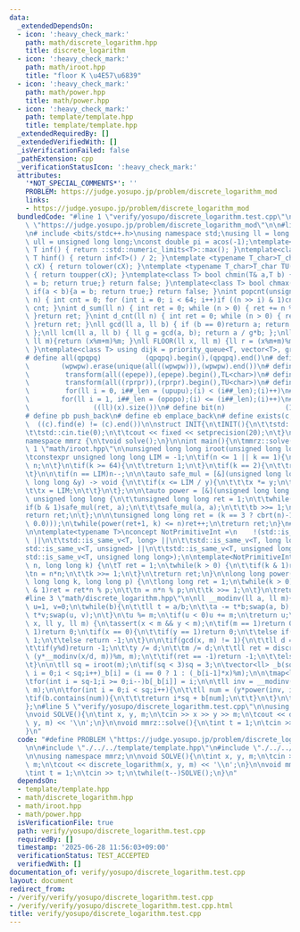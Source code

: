 ```yaml
---
data:
  _extendedDependsOn:
  - icon: ':heavy_check_mark:'
    path: math/discrete_logarithm.hpp
    title: discrete_logarithm
  - icon: ':heavy_check_mark:'
    path: math/iroot.hpp
    title: "floor K \u4E57\u6839"
  - icon: ':heavy_check_mark:'
    path: math/power.hpp
    title: math/power.hpp
  - icon: ':heavy_check_mark:'
    path: template/template.hpp
    title: template/template.hpp
  _extendedRequiredBy: []
  _extendedVerifiedWith: []
  _isVerificationFailed: false
  _pathExtension: cpp
  _verificationStatusIcon: ':heavy_check_mark:'
  attributes:
    '*NOT_SPECIAL_COMMENTS*': ''
    PROBLEM: https://judge.yosupo.jp/problem/discrete_logarithm_mod
    links:
    - https://judge.yosupo.jp/problem/discrete_logarithm_mod
  bundledCode: "#line 1 \"verify/yosupo/discrete_logarithm.test.cpp\"\n#define PROBLEM\
    \ \"https://judge.yosupo.jp/problem/discrete_logarithm_mod\"\n\n#line 1 \"template/template.hpp\"\
    \n# include <bits/stdc++.h>\nusing namespace std;\nusing ll = long long;\nusing\
    \ ull = unsigned long long;\nconst double pi = acos(-1);\ntemplate<class T>constexpr\
    \ T inf() { return ::std::numeric_limits<T>::max(); }\ntemplate<class T>constexpr\
    \ T hinf() { return inf<T>() / 2; }\ntemplate <typename T_char>T_char TL(T_char\
    \ cX) { return tolower(cX); }\ntemplate <typename T_char>T_char TU(T_char cX)\
    \ { return toupper(cX); }\ntemplate<class T> bool chmin(T& a,T b) { if(a > b){a\
    \ = b; return true;} return false; }\ntemplate<class T> bool chmax(T& a,T b) {\
    \ if(a < b){a = b; return true;} return false; }\nint popcnt(unsigned long long\
    \ n) { int cnt = 0; for (int i = 0; i < 64; i++)if ((n >> i) & 1)cnt++; return\
    \ cnt; }\nint d_sum(ll n) { int ret = 0; while (n > 0) { ret += n % 10; n /= 10;\
    \ }return ret; }\nint d_cnt(ll n) { int ret = 0; while (n > 0) { ret++; n /= 10;\
    \ }return ret; }\nll gcd(ll a, ll b) { if (b == 0)return a; return gcd(b, a%b);\
    \ };\nll lcm(ll a, ll b) { ll g = gcd(a, b); return a / g*b; };\nll MOD(ll x,\
    \ ll m){return (x%m+m)%m; }\nll FLOOR(ll x, ll m) {ll r = (x%m+m)%m; return (x-r)/m;\
    \ }\ntemplate<class T> using dijk = priority_queue<T, vector<T>, greater<T>>;\n\
    # define all(qpqpq)           (qpqpq).begin(),(qpqpq).end()\n# define UNIQUE(wpwpw)\
    \        (wpwpw).erase(unique(all((wpwpw))),(wpwpw).end())\n# define LOWER(epepe)\
    \         transform(all((epepe)),(epepe).begin(),TL<char>)\n# define UPPER(rprpr)\
    \         transform(all((rprpr)),(rprpr).begin(),TU<char>)\n# define rep(i,upupu)\
    \         for(ll i = 0, i##_len = (upupu);(i) < (i##_len);(i)++)\n# define reps(i,opopo)\
    \        for(ll i = 1, i##_len = (opopo);(i) <= (i##_len);(i)++)\n# define len(x)\
    \                ((ll)(x).size())\n# define bit(n)               (1LL << (n))\n\
    # define pb push_back\n# define eb emplace_back\n# define exists(c, e)       \
    \  ((c).find(e) != (c).end())\n\nstruct INIT{\n\tINIT(){\n\t\tstd::ios::sync_with_stdio(false);\n\
    \t\tstd::cin.tie(0);\n\t\tcout << fixed << setprecision(20);\n\t}\n}INIT;\n\n\
    namespace mmrz {\n\tvoid solve();\n}\n\nint main(){\n\tmmrz::solve();\n}\n#line\
    \ 1 \"math/iroot.hpp\"\n\nunsigned long long iroot(unsigned long long n, int k=2){\n\
    \tconstexpr unsigned long long LIM = -1;\n\tif(n <= 1 || k == 1){\n\t\treturn\
    \ n;\n\t}\n\tif(k >= 64){\n\t\treturn 1;\n\t}\n\tif(k == 2){\n\t\treturn sqrtl(n);\n\
    \t}\n\n\tif(n == LIM)n--;\n\n\tauto safe_mul = [&](unsigned long long &x, unsigned\
    \ long long &y) -> void {\n\t\tif(x <= LIM / y){\n\t\t\tx *= y;\n\t\t}else{\n\t\
    \t\tx = LIM;\n\t\t}\n\t};\n\n\tauto power = [&](unsigned long long a, int b) ->\
    \ unsigned long long {\n\t\tunsigned long long ret = 1;\n\t\twhile(b){\n\t\t\t\
    if(b & 1)safe_mul(ret, a);\n\t\t\tsafe_mul(a, a);\n\t\t\tb >>= 1;\n\t\t}\n\t\t\
    return ret;\n\t};\n\n\tunsigned long long ret = (k == 3 ? cbrt(n)-1 : pow(n, nextafter(1.0/double(k),\
    \ 0.0)));\n\twhile(power(ret+1, k) <= n)ret++;\n\treturn ret;\n}\n#line 1 \"math/power.hpp\"\
    \n\ntemplate<typename T>\nconcept NotPrimitiveInt =\n    !(std::is_same_v<T, int>\
    \ ||\n\t\tstd::is_same_v<T, long> ||\n\t\tstd::is_same_v<T, long long> ||\n\t\t\
    std::is_same_v<T, unsigned> ||\n\t\tstd::is_same_v<T, unsigned long> ||\n\t\t\
    std::is_same_v<T, unsigned long long>);\n\ntemplate<NotPrimitiveInt T>\nT power(T\
    \ n, long long k) {\n\tT ret = 1;\n\twhile(k > 0) {\n\t\tif(k & 1)ret *= n;\n\t\
    \tn = n*n;\n\t\tk >>= 1;\n\t}\n\treturn ret;\n}\n\nlong long power(long long n,\
    \ long long k, long long p) {\n\tlong long ret = 1;\n\twhile(k > 0){\n\t\tif(k\
    \ & 1)ret = ret*n % p;\n\t\tn = n*n % p;\n\t\tk >>= 1;\n\t}\n\treturn ret;\n}\n\
    #line 3 \"math/discrete_logarithm.hpp\"\n\nll __modinv(ll a, ll m){\n\tll b=m,\
    \ u=1, v=0;\n\twhile(b){\n\t\tll t = a/b;\n\t\ta -= t*b;swap(a, b);\n\t\tu -=\
    \ t*v;swap(u, v);\n\t}\n\tu %= m;\n\tif(u < 0)u += m;\n\treturn u;\n}\n\nll discrete_logarithm(ll\
    \ x, ll y, ll m) {\n\tassert(x < m && y < m);\n\tif(m == 1)return 0;\n\tif(y ==\
    \ 1)return 0;\n\tif(x == 0){\n\t\tif(y == 1)return 0;\n\t\telse if(y == 0)return\
    \ 1;\n\t\telse return -1;\n\t}\n\n\tif(gcd(x, m) != 1){\n\t\tll d = gcd(x, m);\n\
    \t\tif(y%d)return -1;\n\t\ty /= d;\n\t\tm /= d;\n\t\tll ret = discrete_logarithm(x%m,\
    \ (y*__modinv(x/d, m))%m, m);\n\t\tif(ret == -1)return -1;\n\t\telse return ret+1;\n\
    \t}\n\n\tll sq = iroot(m);\n\tif(sq < 3)sq = 3;\n\tvector<ll> _b(sq);\n\tfor(int\
    \ i = 0;i < sq;i++)_b[i] = (i == 0 ? 1 : (_b[i-1]*x)%m);\n\n\tmap<ll, ll> b;\n\
    \tfor(int i = sq-1;i >= 0;i--)b[_b[i]] = i;\n\n\tll inv = __modinv((_b.back()*x)%m,\
    \ m);\n\n\tfor(int i = 0;i < sq;i++){\n\t\tll num = (y*power(inv, i, m))%m;\n\t\
    \tif(b.contains(num)){\n\t\t\treturn i*sq + b[num];\n\t\t}\n\t}\n\treturn -1;\n\
    };\n#line 5 \"verify/yosupo/discrete_logarithm.test.cpp\"\n\nusing namespace mmrz;\n\
    \nvoid SOLVE(){\n\tint x, y, m;\n\tcin >> x >> y >> m;\n\tcout << discrete_logarithm(x,\
    \ y, m) << '\\n';\n}\n\nvoid mmrz::solve(){\n\tint t = 1;\n\tcin >> t;\n\twhile(t--)SOLVE();\n\
    }\n"
  code: "#define PROBLEM \"https://judge.yosupo.jp/problem/discrete_logarithm_mod\"\
    \n\n#include \"./../../template/template.hpp\"\n#include \"./../../math/discrete_logarithm.hpp\"\
    \n\nusing namespace mmrz;\n\nvoid SOLVE(){\n\tint x, y, m;\n\tcin >> x >> y >>\
    \ m;\n\tcout << discrete_logarithm(x, y, m) << '\\n';\n}\n\nvoid mmrz::solve(){\n\
    \tint t = 1;\n\tcin >> t;\n\twhile(t--)SOLVE();\n}\n"
  dependsOn:
  - template/template.hpp
  - math/discrete_logarithm.hpp
  - math/iroot.hpp
  - math/power.hpp
  isVerificationFile: true
  path: verify/yosupo/discrete_logarithm.test.cpp
  requiredBy: []
  timestamp: '2025-06-28 11:56:03+09:00'
  verificationStatus: TEST_ACCEPTED
  verifiedWith: []
documentation_of: verify/yosupo/discrete_logarithm.test.cpp
layout: document
redirect_from:
- /verify/verify/yosupo/discrete_logarithm.test.cpp
- /verify/verify/yosupo/discrete_logarithm.test.cpp.html
title: verify/yosupo/discrete_logarithm.test.cpp
---
```

